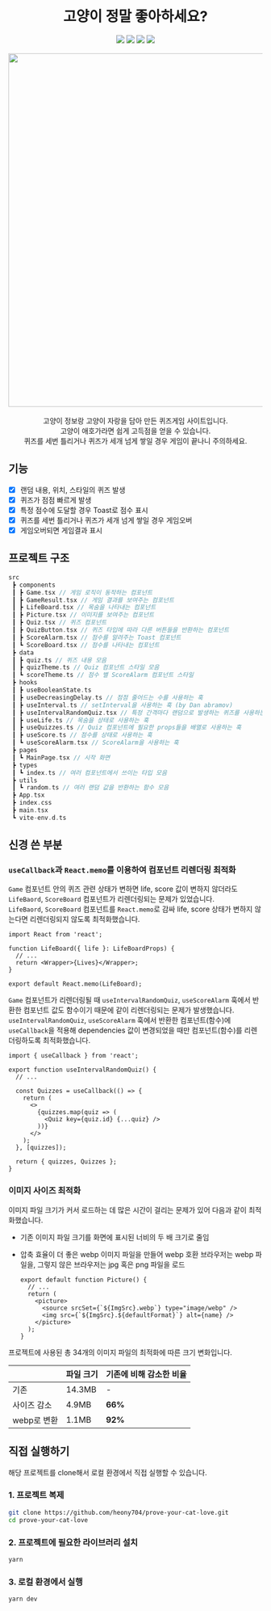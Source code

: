 <h1 align=center>고양이 정말 좋아하세요?</h1>

<div align=center>
  <img src="https://img.shields.io/badge/react-61DAFB?style=flat&logo=react&logoColor=black">
  <img src="https://img.shields.io/badge/vite-646CFF?style=flat&logo=vite&logoColor=white">
  <img src="https://img.shields.io/badge/typescript-3178C6?style=flat&logo=typescript&logoColor=white">
  <img src="https://img.shields.io/badge/styled components-DB7093?style=flat&logo=styledcomponents&logoColor=white">
</div>
<br>

<div align=center>
  <img src="https://github.com/heony704/prove-your-cat-love/assets/36994104/7cf22d5e-26b4-4ba1-af96-0a9cc4942d6a" width="700">
</div>
<br>

<div align=center>
고양이 정보랑 고양이 자랑을 담아 만든 퀴즈게임 사이트입니다.<br>
고양이 애호가라면 쉽게 고득점을 얻을 수 있습니다.<br>
퀴즈를 세번 틀리거나 퀴즈가 세개 넘게 쌓일 경우 게임이 끝나니 주의하세요.
</div>

## 기능

- [x] 랜덤 내용, 위치, 스타일의 퀴즈 발생
- [x] 퀴즈가 점점 빠르게 발생
- [x] 특정 점수에 도달할 경우 Toast로 점수 표시
- [x] 퀴즈를 세번 틀리거나 퀴즈가 세개 넘게 쌓일 경우 게임오버
- [x] 게임오버되면 게임결과 표시

## 프로젝트 구조

```c
src
 ┣ components
 ┃ ┣ Game.tsx // 게임 로직이 동작하는 컴포넌트
 ┃ ┣ GameResult.tsx // 게임 결과를 보여주는 컴포넌트
 ┃ ┣ LifeBoard.tsx // 목숨을 나타내는 컴포넌트
 ┃ ┣ Picture.tsx // 이미지를 보여주는 컴포넌트
 ┃ ┣ Quiz.tsx // 퀴즈 컴포넌트
 ┃ ┣ QuizButton.tsx // 퀴즈 타입에 따라 다른 버튼들을 반환하는 컴포넌트
 ┃ ┣ ScoreAlarm.tsx // 점수를 알려주는 Toast 컴포넌트
 ┃ ┗ ScoreBoard.tsx // 점수를 나타내는 컴포넌트
 ┣ data
 ┃ ┣ quiz.ts // 퀴즈 내용 모음
 ┃ ┣ quizTheme.ts // Quiz 컴포넌트 스타일 모음
 ┃ ┗ scoreTheme.ts // 점수 별 ScoreAlarm 컴포넌트 스타일
 ┣ hooks
 ┃ ┣ useBooleanState.ts
 ┃ ┣ useDecreasingDelay.ts // 점점 줄어드는 수를 사용하는 훅
 ┃ ┣ useInterval.ts // setInterval을 사용하는 훅 (by Dan abramov)
 ┃ ┣ useIntervalRandomQuiz.tsx // 특정 간격마다 랜덤으로 발생하는 퀴즈를 사용하는 훅
 ┃ ┣ useLife.ts // 목숨을 상태로 사용하는 훅
 ┃ ┣ useQuizzes.ts // Quiz 컴포넌트에 필요한 props들을 배열로 사용하는 훅
 ┃ ┣ useScore.ts // 점수를 상태로 사용하는 훅
 ┃ ┗ useScoreAlarm.tsx // ScoreAlarm을 사용하는 훅
 ┣ pages
 ┃ ┗ MainPage.tsx // 시작 화면
 ┣ types
 ┃ ┗ index.ts // 여러 컴포넌트에서 쓰이는 타입 모음
 ┣ utils
 ┃ ┗ random.ts // 여러 랜덤 값을 반환하는 함수 모음
 ┣ App.tsx
 ┣ index.css
 ┣ main.tsx
 ┗ vite-env.d.ts
```

## 신경 쓴 부분

### `useCallback`과 `React.memo`를 이용하여 컴포넌트 리렌더링 최적화

`Game` 컴포넌트 안의 퀴즈 관련 상태가 변하면 life, score 값이 변하지 않더라도 `LifeBaord`, `ScoreBoard` 컴포넌트가 리렌더링되는 문제가 있었습니다.  
`LifeBaord`, `ScoreBoard` 컴포넌트를 `React.memo`로 감싸 life, score 상태가 변하지 않는다면 리렌더링되지 않도록 최적화했습니다.

```tsx
import React from 'react';

function LifeBoard({ life }: LifeBoardProps) {
  // ...
  return <Wrapper>{Lives}</Wrapper>;
}

export default React.memo(LifeBoard);
```

`Game` 컴포넌트가 리렌더링될 때 `useIntervalRandomQuiz`, `useScoreAlarm` 훅에서 반환한 컴포넌트 값도 함수이기 때문에 같이 리렌더링되는 문제가 발생했습니다.  
`useIntervalRandomQuiz`, `useScoreAlarm` 훅에서 반환한 컴포넌트(함수)에 `useCallback`을 적용해 dependencies 값이 변경되었을 때만 컴포넌트(함수)를 리렌더링하도록 최적화했습니다.

```tsx
import { useCallback } from 'react';

export function useIntervalRandomQuiz() {
  // ...

  const Quizzes = useCallback(() => {
    return (
      <>
        {quizzes.map(quiz => (
          <Quiz key={quiz.id} {...quiz} />
        ))}
      </>
    );
  }, [quizzes]);

  return { quizzes, Quizzes };
}
```

### 이미지 사이즈 최적화

이미지 파일 크기가 커서 로드하는 데 많은 시간이 걸리는 문제가 있어 다음과 같이 최적화했습니다.

- 기존 이미지 파일 크기를 화면에 표시된 너비의 두 배 크기로 줄임

- 압축 효율이 더 좋은 webp 이미지 파일을 만들어 webp 호환 브라우저는 webp 파일을, 그렇지 않은 브라우저는 jpg 혹은 png 파일을 로드
  ```tsx
  export default function Picture() {
    // ...
    return (
      <picture>
        <source srcSet={`${ImgSrc}.webp`} type="image/webp" />
        <img src={`${ImgSrc}.${defaultFormat}`} alt={name} />
      </picture>
    );
  }
  ```

프로젝트에 사용된 총 34개의 이미지 파일의 최적화에 따른 크기 변화입니다.

|             | 파일 크기 | 기존에 비해 감소한 비율 |
| ----------- | --------- | ----------------------- |
| 기존        | 14.3MB    | -                       |
| 사이즈 감소 | 4.9MB     | **66%**                 |
| webp로 변환 | 1.1MB     | **92%**                 |

## 직접 실행하기

해당 프로젝트를 clone해서 로컬 환경에서 직접 실행할 수 있습니다.

### 1. 프로젝트 복제

```bash
git clone https://github.com/heony704/prove-your-cat-love.git
cd prove-your-cat-love
```

### 2. 프로젝트에 필요한 라이브러리 설치

```bash
yarn
```

### 3. 로컬 환경에서 실행

```bash
yarn dev
```
